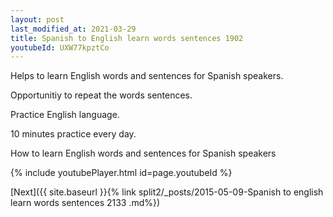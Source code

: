 ```yaml
---
layout: post
last_modified_at: 2021-03-29
title: Spanish to English learn words sentences 1902 
youtubeId: UXW77kpztCo
---
```

 
 
Helps to learn English words and sentences for Spanish speakers.

Opportunitiy to repeat the words sentences. 

Practice English language. 
 
10 minutes practice every day. 
 
How to learn English words and sentences for Spanish speakers 
 
{% include youtubePlayer.html id=page.youtubeId %}
 
 
[Next]({{ site.baseurl }}{% link  split2/_posts/2015-05-09-Spanish to english learn words sentences 2133 .md%})
 
